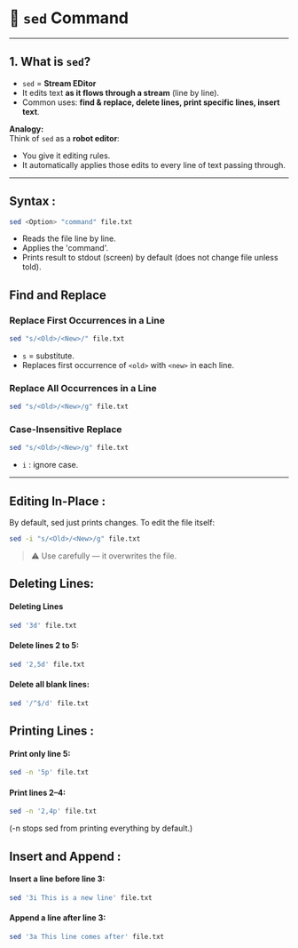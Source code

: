 # 📝 `sed` Command

---

## 1. What is `sed`?
- `sed` = **Stream EDitor**  
- It edits text **as it flows through a stream** (line by line).  
- Common uses: **find & replace, delete lines, print specific lines, insert text**.  

**Analogy:**  
Think of `sed` as a **robot editor**:
- You give it editing rules.
- It automatically applies those edits to every line of text passing through.

---

## Syntax : 

```bash
sed <Option> "command" file.txt
```

- Reads the file line by line.
- Applies the 'command'.
- Prints result to stdout (screen) by default (does not change file unless told).

## Find and Replace

### Replace First Occurrences in a Line
```bash 
sed "s/<Old>/<New>/" file.txt
```

- `s` = substitute.
- Replaces first occurrence of `<old>` with `<new>` in each line.

### Replace All Occurrences in a Line

```bash 
sed "s/<Old>/<New>/g" file.txt
```

### Case-Insensitive Replace

```bash 
sed "s/<Old>/<New>/g" file.txt
```
- `i` : ignore case.
---
## Editing In-Place : 

By default, sed just prints changes.
To edit the file itself:
```bash
sed -i "s/<Old>/<New>/g" file.txt
```
>⚠️ Use carefully — it overwrites the file.

## Deleting Lines:
#### Deleting Lines
```bash
sed '3d' file.txt
```

#### Delete lines 2 to 5:
```bash
sed '2,5d' file.txt
```

#### Delete all blank lines:
```bash
sed '/^$/d' file.txt
```
## Printing Lines : 

#### Print only line 5:
```bash
sed -n '5p' file.txt
```

#### Print lines 2–4:

```bash
sed -n '2,4p' file.txt
```
(-n stops sed from printing everything by default.)

##  Insert and Append : 
#### Insert a line before line 3:

```bash
sed '3i This is a new line' file.txt
```

#### Append a line after line 3:
```bash 
sed '3a This line comes after' file.txt
```